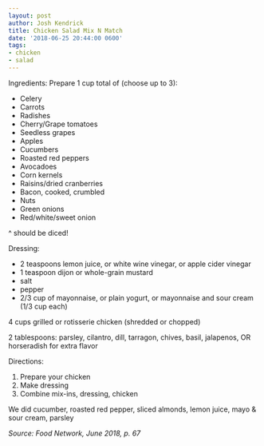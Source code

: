 ```yaml
---
layout: post
author: Josh Kendrick
title: Chicken Salad Mix N Match
date: '2018-06-25 20:44:00 0600'
tags:
- chicken
- salad
---
```


Ingredients:
Prepare 1 cup total of (choose up to 3):
* Celery
* Carrots
* Radishes
* Cherry/Grape tomatoes
* Seedless grapes
* Apples
* Cucumbers
* Roasted red peppers
* Avocadoes
* Corn kernels
* Raisins/dried cranberries
* Bacon, cooked, crumbled
* Nuts
* Green onions
* Red/white/sweet onion

^ should be diced!

Dressing:
* 2 teaspoons lemon juice, or white wine vinegar, or apple cider vinegar
* 1 teaspoon dijon or whole-grain mustard
* salt
* pepper
* 2/3 cup of mayonnaise, or plain yogurt, or mayonnaise and sour cream (1/3 cup each)

4 cups grilled or rotisserie chicken (shredded or chopped)

2 tablespoons: parsley, cilantro, dill, tarragon, chives, basil, jalapenos, OR horseradish for extra flavor

Directions:
1. Prepare your chicken
2. Make dressing
3. Combine mix-ins, dressing, chicken

We did cucumber, roasted red pepper, sliced almonds, lemon juice, mayo & sour cream, parsley

*Source: Food Network, June 2018, p. 67*